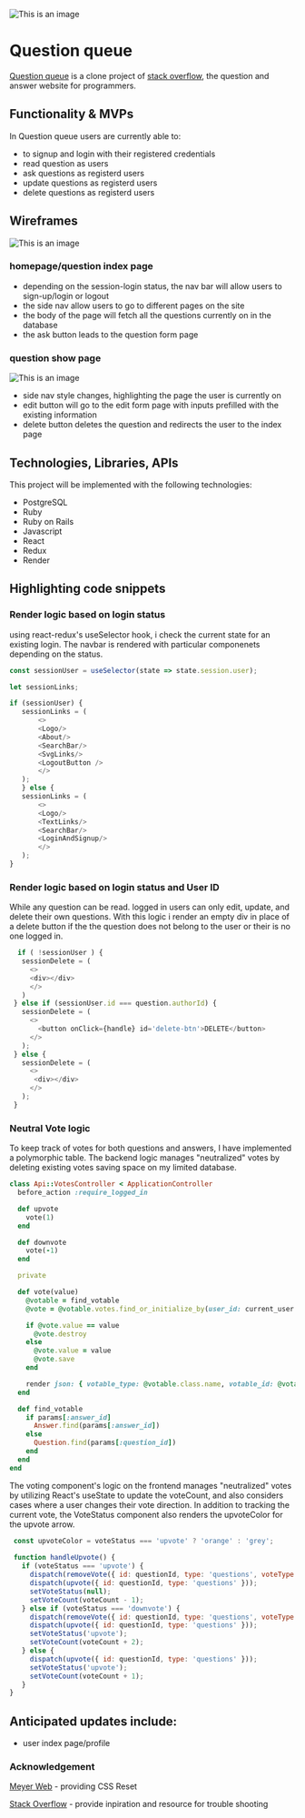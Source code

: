 ![This is an image](/asset/logo.png)
# Question queue


[Question queue](https://question-queue.onrender.com/) is a clone project of [stack overflow](https://stackoverflow.com/),  the question and answer website for programmers.

## Functionality & MVPs

In Question queue users are currently able to:
 - to signup and login with their registered credentials
 - read question as users
 - ask questions as registerd users
 - update questions as registerd users
 - delete questions as registerd users
 

## Wireframes
![This is an image](/asset/homepage.png)
### homepage/question index page
- depending on the session-login status, the nav bar will allow users to sign-up/login or logout
- the side nav allow users to go to different pages on the site
- the body of the page will fetch all the questions currently on in the database
- the ask button leads to the question form page

### question show page
![This is an image](/asset/showpage.png)
- side nav style changes, highlighting the page the user is currently on
- edit button will go to the edit form page with inputs prefilled with the existing information
- delete button deletes the question and redirects the user to the index page

## Technologies, Libraries, APIs
This project will be implemented with the following technologies:

- PostgreSQL
- Ruby
- Ruby on Rails
- Javascript
- React
- Redux
- Render

## Highlighting code snippets
### Render logic based on login status
using react-redux's useSelector hook, i check the current state for an existing login. The navbar is rendered with particular componenets depending on the status. 
 ```javascript
const sessionUser = useSelector(state => state.session.user);

let sessionLinks;

if (sessionUser) {
    sessionLinks = (
        <>
        <Logo/>
        <About/>
        <SearchBar/>
        <SvgLinks/>
        <LogoutButton />
        </>
    );
    } else {
    sessionLinks = (
        <>
        <Logo/>
        <TextLinks/>
        <SearchBar/>
        <LoginAndSignup/>
        </>
    );
}
```

### Render logic based on login status and User ID

While any question can be read. logged in users can only edit, update, and delete their own questions. With this logic i render an empty div in place of a delete button if the the question does not belong to the user or their is no one logged in.

 ```javascript
   if ( !sessionUser ) {
    sessionDelete = (
      <>
      <div></div>
      </>
    )
  } else if (sessionUser.id === question.authorId) {
    sessionDelete = (
      <>
        <button onClick={handle} id='delete-btn'>DELETE</button>
      </>
    );
  } else {
    sessionDelete = (
      <>
       <div></div>
      </>
    );
  }

```
### Neutral Vote logic

To keep track of votes for both questions and answers, I have implemented a polymorphic table. The backend logic manages "neutralized" votes by deleting existing votes saving space on my limited database.

```ruby
class Api::VotesController < ApplicationController
  before_action :require_logged_in

  def upvote
    vote(1)
  end

  def downvote
    vote(-1)
  end

  private

  def vote(value)
    @votable = find_votable
    @vote = @votable.votes.find_or_initialize_by(user_id: current_user.id)

    if @vote.value == value
      @vote.destroy
    else
      @vote.value = value
      @vote.save
    end

    render json: { votable_type: @votable.class.name, votable_id: @votable.id, value: @vote.value }
  end

  def find_votable
    if params[:answer_id]
      Answer.find(params[:answer_id])
    else
      Question.find(params[:question_id])
    end
  end
end
```
The voting component's logic on the frontend manages "neutralized" votes by utilizing React's useState to update the voteCount, and also considers cases where a user changes their vote direction. In addition to tracking the current vote, the VoteStatus component also renders the upvoteColor for the upvote arrow.

 ```javascript
  const upvoteColor = voteStatus === 'upvote' ? 'orange' : 'grey';
  
  function handleUpvote() {
    if (voteStatus === 'upvote') {
      dispatch(removeVote({ id: questionId, type: 'questions', voteType: 'upvote' }));
      dispatch(upvote({ id: questionId, type: 'questions' }));
      setVoteStatus(null);
      setVoteCount(voteCount - 1);
    } else if (voteStatus === 'downvote') {
      dispatch(removeVote({ id: questionId, type: 'questions', voteType: 'downvote' }));
      dispatch(upvote({ id: questionId, type: 'questions' }));
      setVoteStatus('upvote');
      setVoteCount(voteCount + 2);
    } else {
      dispatch(upvote({ id: questionId, type: 'questions' }));
      setVoteStatus('upvote');
      setVoteCount(voteCount + 1);
    }
}
```

## Anticipated updates include:
- user index page/profile


### Acknowledgement
[Meyer Web](https://meyerweb.com/eric/tools/css/reset/) - providing CSS Reset

[Stack Overflow](https://stackoverflow.com/) - provide inpiration and resource for trouble shooting
